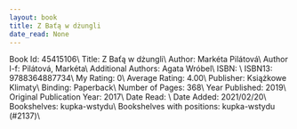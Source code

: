 ```yaml
---
layout: book
title: Z Baťą w dżungli
date_read: None
---
```


Book Id: 45415106\ 
Title: Z Baťą w dżungli\ 
Author: Markéta Pilátová\ 
Author l-f: Pilátová, Markéta\ 
Additional Authors: Agata Wróbel\ 
ISBN: \ 
ISBN13: 9788364887734\ 
My Rating: 0\ 
Average Rating: 4.00\ 
Publisher: Książkowe Klimaty\ 
Binding: Paperback\ 
Number of Pages: 368\ 
Year Published: 2019\ 
Original Publication Year: 2017\ 
Date Read: \ 
Date Added: 2021/02/20\ 
Bookshelves: kupka-wstydu\ 
Bookshelves with positions: kupka-wstydu (#2137)\ 

